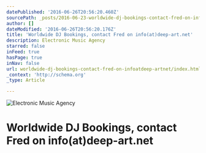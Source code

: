 ```yaml
---
datePublished: '2016-06-26T20:56:20.460Z'
sourcePath: _posts/2016-06-23-worldwide-dj-bookings-contact-fred-on-infoatdeep-artnet.md
author: []
dateModified: '2016-06-26T20:56:20.176Z'
title: 'Worldwide DJ Bookings, contact Fred on info(at)deep-art.net'
description: Electronic Music Agency
starred: false
inFeed: true
hasPage: true
inNav: false
url: worldwide-dj-bookings-contact-fred-on-infoatdeep-artnet/index.html
_context: 'http://schema.org'
_type: Article

---
```

![Electronic Music Agency](https://the-grid-user-content.s3-us-west-2.amazonaws.com/1d4564b9-cea6-4a45-b087-fa4529700de8.jpg)

# Worldwide DJ Bookings, contact Fred on **info(at)deep-art.net**